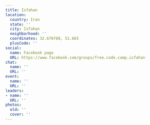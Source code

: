 ```yaml
---
title: Isfahan
location:
  country: Iran
  state: ''
  city: Isfahan
  neighborhood: ''
  coordinates: 32.670788, 51.665
  plusCode: ''
social:
  name: Facebook page
  URL: https://www.facebook.com/groups/free.code.camp.isfahan
chat:
  name: ''
  URL: ''
event:
  name: ''
  URL: ''
leaders:
- name: ''
  URL: ''
photos:
  old: ''
  cover: ''
---
```

